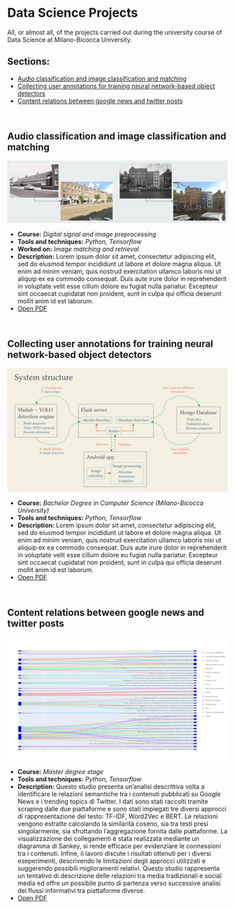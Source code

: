 # Data Science Projects
All, or almost all, of the projects carried out during the university course of Data Science at Milano-Bicocca University.

## Sections:
- [Audio classification and image classification and matching](#audio-classification-and-image-classification-and-matching)
- [Collecting user annotations for training neural network-based object detectors](#collecting-user-annotations-for-training-neural-network-based-object-detectors)
- [Content relations between google news and twitter posts](#Content-relations-between-google-news-and-twitter-posts)

<br> <!-- ------------------------------------------------------------------------------------------------------------ -->

## Audio classification and image classification and matching

![alt text](https://github.com/PMG-t/ProjectPresentations/blob/master/Images/Audio_classification_and_image_classification_and_matching.png?raw=true)

- **Course:** *Digital signal and image preprocessing*
- **Tools and techniques:** *Python, Tensorflow*
- **Worked on:** *Image matching and retrieval*
- **Description:** Lorem ipsum dolor sit amet, consectetur adipiscing elit, sed do eiusmod tempor incididunt ut labore et dolore magna aliqua. Ut enim ad minim veniam, quis nostrud exercitation ullamco laboris nisi ut aliquip ex ea commodo consequat. Duis aute irure dolor in reprehenderit in voluptate velit esse cillum dolore eu fugiat nulla pariatur. Excepteur sint occaecat cupidatat non proident, sunt in culpa qui officia deserunt mollit anim id est laborum.
- [Open PDF](https://github.com/PMG-t/ProjectPresentations/blob/master/Audio%20classification%20and%20image%20classification%20and%20matching.pdf)

<br> <!-- ------------------------------------------------------------------------------------------------------------ -->

## Collecting user annotations for training neural network-based object detectors

![alt text](https://github.com/PMG-t/ProjectPresentations/blob/master/Images/Collecting_user_annotations_for_training_neural_network-based_object_detectors.png?raw=true)

- **Course:** *Bachelor Degree in Computer Science (Milano-Bicocca University)*
- **Tools and techniques:** *Python, Tensorflow*
- **Description:** Lorem ipsum dolor sit amet, consectetur adipiscing elit, sed do eiusmod tempor incididunt ut labore et dolore magna aliqua. Ut enim ad minim veniam, quis nostrud exercitation ullamco laboris nisi ut aliquip ex ea commodo consequat. Duis aute irure dolor in reprehenderit in voluptate velit esse cillum dolore eu fugiat nulla pariatur. Excepteur sint occaecat cupidatat non proident, sunt in culpa qui officia deserunt mollit anim id est laborum.
- [Open PDF](https://github.com/PMG-t/ProjectPresentations/blob/master/Collecting%20user%20annotations%20for%20training%20neural%20network-based%20object%20detectors.pdf)

<br> <!-- ------------------------------------------------------------------------------------------------------------ -->

## Content relations between google news and twitter posts

![alt text](https://github.com/PMG-t/ProjectPresentations/blob/master/Images/Content_relations_between_google_news_and_twitter_posts.png?raw=true)

- **Course:** *Master degree stage*
- **Tools and techniques:** *Python, Tensorflow*
- **Description:** Questo studio presenta un’analisi descrittiva volta a identificare le relazioni semantiche tra i contenuti pubblicati su Google News e i trending topics di Twitter. I dati sono stati raccolti tramite scraping dalle due piattaforme e sono stati impiegati tre diversi approcci di rappresentazione del testo: TF-IDF, Word2Vec e BERT. Le relazioni vengono estratte calcolando la similarità coseno, sia tra testi presi singolarmente, sia sfruttando l’aggregazione fornita dalle piattaforme. La visualizzazione dei collegamenti è stata realizzata mediante un diagramma di Sankey, si rende efficace per evidenziare le connessioni tra i contenuti. Infine, il lavoro discute i risultati ottenuti per i diversi eseperimenti, descrivendo le limitazioni degli approcci utilizzati e suggerendo possibili miglioramenti relativi. Questo studio rappresenta un tentativo di descrizione delle relazioni tra media tradizionali e social media ed offre un possibile punto di partenza verso successive analisi dei flussi informativi tra piattaforme diverse.
- [Open PDF](https://github.com/PMG-t/ProjectPresentations/blob/master/Content%20relations%20between%20google%20news%20and%20twitter%20posts.pdf)
